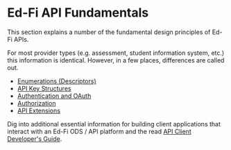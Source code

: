 # Ed-Fi API Fundamentals

This section explains a number of the fundamental design principles of Ed-Fi APIs.

For most provider types (e.g. assessment, student information system, etc.) this information is identical. However, in a few places, differences are called out.

* [Enumerations (Descriptors)](./enumerations-descriptors.md)
* [API Key Structures](./api-key-structures.md)
* [Authentication and OAuth](./authentication-and-oauth.md)
* [Authorization](./authorization.md)
* [API Extensions](./api-extensions.md)

Dig into additional essential information for building client applications that interact with an Ed-Fi ODS / API platform and the read [API Client Developer's Guide](/reference/ods-api/client-developers-guide).
